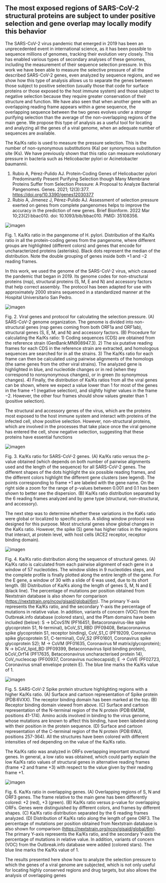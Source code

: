 ## The most exposed regions of SARS-CoV-2 structural proteins are subject to under positive selection and gene overlap may locally modify this behavior

The SARS-CoV-2 virus pandemic that emerged in 2019 has been an unprecedented event in international science, as it has been possible to sequence millions of genomes, tracking their evolution very closely. This has enabled various types of secondary analyses of these genomes, including the measurement of their sequence selection pressure. In this work we have been able to measure the selective pressure of all the described SARS-CoV-2 genes, even analyzed by sequence regions, and we show how this type of analysis allows us to separate the genes between those subject to positive selection (usually those that code for surface proteins or those exposed to the host immune system) and those subject to negative selection because they require greater conservation of their structure and function. We have also seen that when another gene with an overlapping reading frame appears within a gene sequence, the overlapping sequence between the two genes evolves under a stronger purifying selection than the average of the non-overlapping regions of the main gene. We propose this type of analysis as a useful tool for locating and analyzing all the genes of a viral genome, when an adequate number of sequences are available. 

The Ka/Ks ratio is used to measure the pressure selection. This is the number of non-synonymous substitutions (Ka) per synonymous substitution site (Ks). We have previously shown that this ratio can measure evolutionary pressure in bacteria such as Helicobacter pylori or Acinetobacter baumannii. 

1. Rubio A, Pérez-Pulido AJ. Protein-Coding Genes of Helicobacter pylori Predominantly Present Purifying Selection though Many Membrane Proteins Suffer from Selection Pressure: A Proposal to Analyze Bacterial Pangenomes. Genes. 2021; 12(3):377. https://doi.org/10.3390/genes12030377
2. Rubio A, Jimenez J, Pérez-Pulido AJ. Assessment of selection pressure exerted on genes from complete pangenomes helps to improve the accuracy in the prediction of new genes. Brief Bioinform. 2022 Mar 10;23(2):bbac010. doi: 10.1093/bib/bbac010. PMID: 35108356.

![imagen](https://github.com/arubval/JABI2023/assets/84905997/60969944-f414-47f3-bbce-d4e7794542af)

Fig. 1. Ka/Ks ratio in the pangenome of H. pylori. Distribution of the Ka/Ks ratio in all the protein-coding genes from the pangenome, where different groups are highlighted (different colors) and genes that encode for uncharacterized proteins (asterisks). Black dots represent the median of the distribution. Note the double grouping of genes inside both +1 and −2 reading frames.

In this work, we used the genome of the SARS-CoV-2 virus, which caused the pandemic that began in 2019. Its genome codes for non-structural proteins (nsp), structural proteins (S, M, E and N) and accessory factors that help correct assembly. The protocol has been adapted for use with approximately 2000 strains sequenced in a standardized manner at the Hospital Universitario San Pedro.

![imagen](https://github.com/arubval/JABI2023/assets/84905997/13522ab7-4517-4130-af7c-f0985ea99f61)

Fig. 2. Viral genes and protocol for calculating the selection pressure. (A) SARS-CoV-2 genome organization. The genome is divided into non-structural genes (nsp genes coming from both ORF1a and ORF1ab), structural genes (S, E, M, and N) and accessory factors. (B) Procedure for calculating the Ka/Ks ratio: 1) Coding sequences (CDS) are obtained from the reference strain (GenBank:MN908947.3). 2) The six putative reading frames for each CDS in the reference strain are extracted, and homologous sequences are searched for in all the strains. 3) The Ka/Ks ratio for each frame can then be calculated using pairwise alignments of the homologs (the same genes from the other viral strains). The analyzed gene is highlighted in blue, and nucleotide changes or in red (when they correspond to nonsynonymous changes), or in green (to synonymous changes). 4) Finally, the distribution of Ka/Ks ratios from all the viral genes can be shown, where we expect a value lower than 1 for most of the genes in the frame +1 (negative selection), and slightly higher values in the frame −2. However, the other four frames should show values greater than 1 (positive selection).

The structural and accessory genes of the virus, which are the proteins most exposed to the host immune system and interact with proteins of the infected cell, show positive selection. However, non-structural proteins, which are involved in the processes that take place once the viral genome has entered the cell, show negative selection, suggesting that these proteins have essential functions

![imagen](https://github.com/arubval/JABI2023/assets/84905997/f2da2344-92fc-444e-90e9-d78f4310a661)

Fig. 3. Ka/Ks ratio for SARS-CoV-2 genes. (A) Ka/Ks ratio versus the p-value obtained (which depends on both number of pairwise alignments used and the length of the sequence) for all SARS-CoV-2 genes. The different shapes of the dots highlight the six possible reading frames, and the different colors highlight the different gene clusters (see legend). The points corresponding to frame +1 are labeled with the gene name. On the right side a zoom for the range of p-values between 0.001 and 0.1 has been shown to better see the dispersion. (B) Ka/Ks ratio distribution separated by the 6 reading frames analyzed and by gene type (structural, non-structural, and accessory).

The next step was to determine whether these variations in the KaKs ratio were global or localized to specific points. A sliding window protocol was designed for this purpose. Most structural genes show global changes in the KaKs ratio. However, the spike (S) gene has higher ratios in the regions that interact, at protein level, with host cells (ACE2 receptor, receptor binding domain).

![imagen](https://github.com/arubval/JABI2023/assets/84905997/55cf1ac7-08ce-4900-a3b7-f8d58bd98765)

Fig. 4. Ka/Ks ratio distribution along the sequence of structural genes. (A) Ka/Ks ratio is calculated from each pairwise alignment of each gene in a window of 57 nucleotides. The window slides in 9 nucleotides steps, and the complete profile is finally plotted along the entire length of the gene. For the E gene, a window of 30 with a slide of 6 was used, due to its short length. (B) Distribution of Ka/Ks along the length of genes S, M, N and E (black line). The percentage of mutations per position obtained from Nextstrain database is also shown for comparison (https://nextstrain.org/ncov/gisaid/global/6m). The primary Y-axis represents the Ka/Ks ratio, and the secondary Y-axis the percentage of mutations in relative value. In addition, variants of concern (VOC) from the Outbreak.info database (colored stars), and the Pfam domains have been included (below): S → bCovS1N (PF16451, Betacoronavirus-like spike glycoprotein S1, N-terminal), bCoV_S1_RBD (PF09408, Betacoronavirus spike glycoprotein S1, receptor binding), CoV_S1_C (PF19209, Coronavirus spike glycoprotein S1, C-terminal), CoV_S2 (PF01601, Coronavirus spike glycoprotein S2); M → CoVM (PF01635, Coronavirus M matrix/glycoprotein); N → bCoV_lipid_BD (PF09399, Betacoronavirus lipid binding protein), bCoV_Orf14 (PF17635, Betacoronavirus uncharacterised protein 14), CoV_nucleocap (PF00937, Coronavirus nucleocapsid); E → CoVE (PF02723, Coronavirus small envelope protein E). The blue line marks the Ka/Ks value of 1.

![imagen](https://github.com/arubval/JABI2023/assets/84905997/e8dcaa4e-f96c-4716-92ad-cf9294eb631f)

Fig. 5. SARS-CoV-2 Spike protein structure highlighting regions with a higher Ka/Ks ratio. (A) Surface and cartoon representation of Spike protein (PDB:6VXX). The receptor binding domain has been marked at the top. (B) Receptor binding domain viewed from above. (C) Surface and cartoon representation of the N-terminal region of the N protein (PDB:6M3M, positions 41-174). Amino acids involved in binding to the virus genome, whose mutations are known to affect this binding, have been labeled along with their position in the protein sequence. (D) Surface and cartoon representation of the C-terminal region of the N protein (PDB:6WJI, positions 257-364). All the structures have been colored with different intensities of red depending on the value of the Ka/Ks ratio.

The Ka/Ks ratio was analyzed in ORFs overlapping important structural genes. In general, a low ratio was obtained, which could partly explain the low Ka/Ks ratio values of structural genes in alternative reading frames (frame +2 and frame +3) with respect to the value given by their reading frame +1.

![imagen](https://github.com/arubval/JABI2023/assets/84905997/d01df8b3-706e-4237-8d05-1ab0483af631)

Fig. 6. Ka/Ks ratio in overlapping genes. (A) Overlapping regions of S, N and ORF3 genes. The frame relative to the main gene has been differently colored: +2 (red), +3 (green). (B) Ka/Ks ratio versus p-value for overlapping ORFs. Genes were distinguished by different colors, and frames by different shapes. (C) Ka/Ks ratio distribution separated by the 6 reading frames analyzed. (D) Distribution of Ka/Ks ratio along the length of gene ORF3. The percentage of mutations per position obtained from Nextstrain database is also shown for comparison (https://nextstrain.org/ncov/gisaid/global/6m). The primary Y-axis represents the Ka/Ks ratio, and the secondary Y-axis the percentage of mutations in relative value. In addition, variants of concern (VOC) from the Outbreak.info database were added (colored stars). The blue line marks the Ka/Ks value of 1.

The results presented here show how to analyze the selection pressure to which the genes of a viral genome are subjected, which is not only useful for locating highly conserved regions and drug targets, but also allows the analysis of overlapping genes


